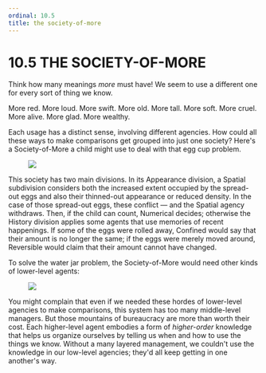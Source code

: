 ```yaml
---
ordinal: 10.5
title: the society-of-more
---
```


# 10.5 THE SOCIETY-OF-MORE 

<p>Think how many meanings <em>more</em> must have! We seem to use a different one for every sort of thing we know.</p>
<p>More red. More loud. More swift. More old. More tall. More soft. More cruel. More alive. More glad. More wealthy.</p>
<p>Each usage has a distinct sense, involving different agencies. How could all these ways to make comparisons get grouped into just one society? Here's a Society-of-More a child might use to deal with that egg cup problem.</p>
<figure><img src="/images/ch10/10-7.png"></img></figure>
<p>This society has two main divisions. In its Appearance division, a Spatial subdivision considers both the increased extent occupied by the spread-out eggs and also their thinned-out appearance or reduced density. In the case of those spread-out eggs, these conflict &mdash; and the Spatial agency withdraws. Then, if the child can count, Numerical decides; otherwise the History division applies some agents that use memories of recent happenings. If some of the eggs were rolled away, Confined would say that their amount is no longer the same; if the eggs were merely moved around, Reversible would claim that their amount cannot have changed.</p>
<p>To solve the water jar problem, the Society-of-More would need other kinds of lower-level agents:</p>
<figure><img src="/images/ch10/10-8.png"></img></figure>
<p>You might complain that even if we needed these hordes of lower-level agencies to make comparisons, this system has too many middle-level managers. But those mountains of bureaucracy are more than worth their cost. Each higher-level agent embodies a form of <em>higher-order</em> knowledge that helps us organize ourselves by telling us when and how to use the things we know. Without a many layered management, we couldn't use the knowledge in our low-level agencies; they'd all keep getting in one another's way.</p>